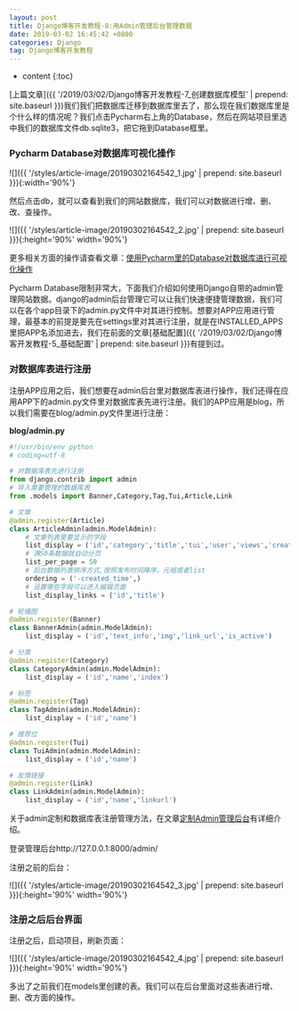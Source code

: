 ```yaml
---
layout: post
title: Django博客开发教程-8:用Admin管理后台管理数据
date: 2019-03-02 16:45:42 +0800
categories: Django
tag: Django博客开发教程
---
```


* content
{:toc}


<!-- ![]({{ '/styles/article-image/20190302164542_1.jpg' | prepend: site.baseurl }}) -->

[上篇文章]({{ '/2019/03/02/Django博客开发教程-7_创建数据库模型' | prepend: site.baseurl }})我们我们把数据库迁移到数据库里去了，那么现在我们数据库里是个什么样的情况呢？我们点击Pycharm右上角的Database，然后在网站项目里选中我们的数据库文件db.sqlite3，把它拖到Database框里。

### Pycharm Database对数据库可视化操作 ###

![]({{ '/styles/article-image/20190302164542_1.jpg' | prepend: site.baseurl }}){:width='90%'}

然后点击db，就可以查看到我们的网站数据库，我们可以对数据进行增、删、改、查操作。

![]({{ '/styles/article-image/20190302164542_2.jpg' | prepend: site.baseurl }}){:height='90%' width='90%'}

更多相关方面的操作请查看文章：[使用Pycharm里的Database对数据库进行可视化操作](https://www.django.cn/article/show-13.html)

Pycharm Database限制非常大，下面我们介绍如何使用Django自带的admin管理网站数据。django的admin后台管理它可以让我们快速便捷管理数据，我们可以在各个app目录下的admin.py文件中对其进行控制。想要对APP应用进行管理，最基本的前提是要先在settings里对其进行注册，就是在INSTALLED_APPS里把APP名添加进去，我们在前面的文章[基础配置]({{ '/2019/03/02/Django博客开发教程-5_基础配置' | prepend: site.baseurl }})有提到过。

### 对数据库表进行注册 ###
注册APP应用之后，我们想要在admin后台里对数据库表进行操作，我们还得在应用APP下的admin.py文件里对数据库表先进行注册。我们的APP应用是blog，所以我们需要在blog/admin.py文件里进行注册：

**blog/admin.py**

```python
#!/usr/bin/env python
# coding=utf-8

# 对数据库表先进行注册
from django.contrib import admin
# 导入需要管理的数据库表
from .models import Banner,Category,Tag,Tui,Article,Link

# 文章
@admin.register(Article)
class ArticleAdmin(admin.ModelAdmin):
    # 文章列表里要显示的字段
    list_display = ('id','category','title','tui','user','views','created_time')
    # 满50条数据就自动分页
    list_per_page = 50
    # 后台数据列表排序方式,按照发布时间降序，元祖或者list
    ordering = ('-created_time',)
    # 设置哪些字段可以进入编辑页面
    list_display_links = ('id','title')

# 轮播图
@admin.register(Banner)
class BannerAdmin(admin.ModelAdmin):
    list_display = ('id','text_info','img','link_url','is_active')

# 分类
@admin.register(Category)
class CategoryAdmin(admin.ModelAdmin):
    list_display = ('id','name','index')

# 标签
@admin.register(Tag)
class TagAdmin(admin.ModelAdmin):
    list_display = ('id','name')

# 推荐位
@admin.register(Tui)
class TuiAdmin(admin.ModelAdmin):
    list_display = ('id','name')

# 友情链接
@admin.register(Link)
class LinkAdmin(admin.ModelAdmin):
    list_display = ('id','name','linkurl')

```

关于admin定制和数据库表注册管理方法，在文章[定制Admin管理后台](https://www.django.cn/course/show-16.html)有详细介绍。

登录管理后台http://127.0.0.1:8000/admin/

注册之前的后台：

![]({{ '/styles/article-image/20190302164542_3.jpg' | prepend: site.baseurl }}){:height='90%' width='90%'}

### 注册之后后台界面 ###
注册之后，启动项目，刷新页面：

![]({{ '/styles/article-image/20190302164542_4.jpg' | prepend: site.baseurl }}){:height='90%' width='90%'}

多出了之前我们在models里创建的表。我们可以在后台里面对这些表进行增、删、改方面的操作。
